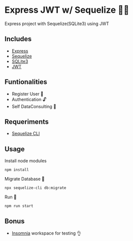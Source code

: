 # Express JWT w/ Sequelize 👨‍💻

Express project with Sequelize(SQLite3) using JWT

## Includes

- [Express](www.expressjs.com)
- [Sequelize](https://sequelize.org/)
- [SQLite3](https://www.sqlite.org)
- [JWT](https://github.com/auth0/node-jsonwebtoken)

## Funtionalities

- Register User 🤵
- Authentication 🔓
- Self DataConsulting 🔎

## Requeriments

- [Sequelize CLI](https://github.com/sequelize/cli)

## Usage

Install node modules

` npm install `

Migrate Database 🎈

`npx sequelize-cli db:migrate`

Run 🚀

`npm run start`

## Bonus

- [Insomnia](https://insomnia.rest/download/) workspace for testing 👌


